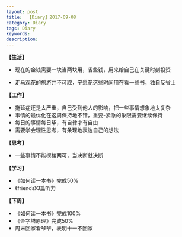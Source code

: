 ```yaml
---
layout: post
title:  【Diary】2017-09-08
category: Diary
tags: Diary
keywords:
description:
---
```




**【生活】**

- 现在的金钱需要一块当两块用，省些钱，用来给自己在关键时刻投资

- 走马观花的旅游并不可取，宁愿花这些时间用在看一些书，独自反省上

**【工作】**

- 拖延症还是太严重，自己受到他人的影响，把一些事情想象地太复杂
- 事情的最优化在这周保持地不错，重要-紧急的象限需要继续保持
- 每日的事情每日毕，有自律才有自由
- 需要学会理性思考，有条理地表达自己的想法

**【思考】**

- 一些事情不能模棱两可，当决断就决断

**【学习】**

- 《如何读一本书》完成50%
- 《friends》3篇听力

**【下周】**

- 《如何读一本书》完成100%
- 《金字塔原理》完成50%
- 周末回家看爷爷，表明十一不回家

